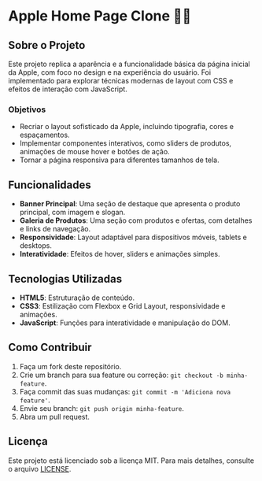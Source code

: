 # Apple Home Page Clone 📱🍎

## Sobre o Projeto

Este projeto replica a aparência e a funcionalidade básica da página inicial da Apple, com foco no design e na experiência do usuário. Foi implementado para explorar técnicas modernas de layout com CSS e efeitos de interação com JavaScript.

### Objetivos

- Recriar o layout sofisticado da Apple, incluindo tipografia, cores e espaçamentos.
- Implementar componentes interativos, como sliders de produtos, animações de mouse hover e botões de ação.
- Tornar a página responsiva para diferentes tamanhos de tela.

## Funcionalidades

- **Banner Principal**: Uma seção de destaque que apresenta o produto principal, com imagem e slogan.
- **Galeria de Produtos**: Uma seção com produtos e ofertas, com detalhes e links de navegação.
- **Responsividade**: Layout adaptável para dispositivos móveis, tablets e desktops.
- **Interatividade**: Efeitos de hover, sliders e animações simples.

## Tecnologias Utilizadas

- **HTML5**: Estruturação de conteúdo.
- **CSS3**: Estilização com Flexbox e Grid Layout, responsividade e animações.
- **JavaScript**: Funções para interatividade e manipulação do DOM.

## Como Contribuir
1. Faça um fork deste repositório.
2. Crie um branch para sua feature ou correção: `git checkout -b minha-feature`.
3. Faça commit das suas mudanças: `git commit -m 'Adiciona nova feature'`.
4. Envie seu branch: `git push origin minha-feature`.
5. Abra um pull request.

## Licença
Este projeto está licenciado sob a licença MIT. Para mais detalhes, consulte o arquivo [LICENSE](LICENSE).